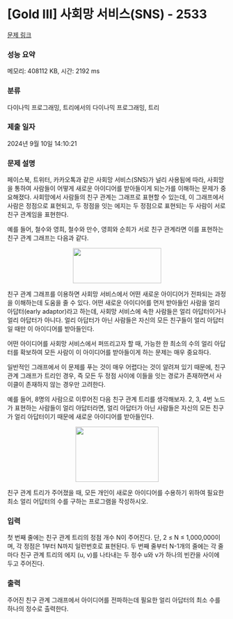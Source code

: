 # [Gold III] 사회망 서비스(SNS) - 2533 

[문제 링크](https://www.acmicpc.net/problem/2533) 

### 성능 요약

메모리: 408112 KB, 시간: 2192 ms

### 분류

다이나믹 프로그래밍, 트리에서의 다이나믹 프로그래밍, 트리

### 제출 일자

2024년 9월 10일 14:10:21

### 문제 설명

<p>페이스북, 트위터, 카카오톡과 같은 사회망 서비스(SNS)가 널리 사용됨에 따라, 사회망을 통하여 사람들이 어떻게 새로운 아이디어를 받아들이게 되는가를 이해하는 문제가 중요해졌다. 사회망에서 사람들의 친구 관계는 그래프로 표현할 수 있는데,  이 그래프에서 사람은 정점으로 표현되고, 두 정점을 잇는 에지는 두 정점으로 표현되는 두 사람이 서로 친구 관계임을 표현한다. </p>

<p>예를 들어, 철수와 영희, 철수와 만수, 영희와 순희가 서로 친구 관계라면 이를 표현하는 친구 관계 그래프는 다음과 같다. </p>

<p style="text-align: center;"><img alt="" src="https://upload.acmicpc.net/c0d162b4-20d6-46eb-be8f-d06ae8bf1e9c/-/preview/" style="width: 203px; height: 81px;"></p>

<p>친구 관계 그래프를 이용하면 사회망 서비스에서 어떤 새로운 아이디어가 전파되는 과정을 이해하는데 도움을 줄 수 있다. 어떤 새로운 아이디어를 먼저 받아들인 사람을 얼리 아답터(early adaptor)라고 하는데, 사회망 서비스에 속한 사람들은 얼리 아답터이거나 얼리 아답터가 아니다. 얼리 아답터가 아닌 사람들은 자신의 모든 친구들이 얼리 아답터일 때만 이 아이디어를 받아들인다. </p>

<p>어떤 아이디어를 사회망 서비스에서 퍼뜨리고자 할 때, 가능한 한 최소의 수의 얼리 아답터를 확보하여 모든 사람이 이 아이디어를 받아들이게 하는  문제는 매우 중요하다. </p>

<p>일반적인 그래프에서 이 문제를 푸는 것이 매우 어렵다는 것이 알려져 있기 때문에, 친구 관계 그래프가 트리인 경우, 즉 모든 두 정점 사이에 이들을 잇는 경로가 존재하면서 사이클이 존재하지 않는 경우만 고려한다. </p>

<p>예를 들어, 8명의 사람으로 이루어진 다음 친구 관계 트리를 생각해보자. 2, 3, 4번 노드가 표현하는 사람들이 얼리 아답터라면, 얼리 아답터가 아닌 사람들은 자신의 모든 친구가 얼리 아답터이기 때문에 새로운 아이디어를 받아들인다.</p>

<p style="text-align: center;"><img alt="" src="https://upload.acmicpc.net/ac2e6a89-2e66-4cab-8f07-951372ef7fcc/-/preview/" style="width: 191px; height: 127px;"></p>

<p>친구 관계 트리가 주어졌을 때, 모든 개인이 새로운 아이디어를 수용하기 위하여 필요한 최소 얼리 어답터의 수를 구하는 프로그램을 작성하시오.</p>

### 입력 

 <p>첫 번째 줄에는 친구 관계 트리의 정점 개수 N이 주어진다. 단, 2 ≤ N ≤ 1,000,000이며, 각 정점은 1부터 N까지 일련번호로 표현된다. 두 번째 줄부터 N-1개의 줄에는 각 줄마다 친구 관계 트리의 에지 (u, v)를 나타내는 두 정수 u와 v가 하나의 빈칸을 사이에 두고 주어진다. </p>

### 출력 

 <p>주어진 친구 관계 그래프에서 아이디어를 전파하는데 필요한 얼리 아답터의 최소 수를 하나의 정수로 출력한다.</p>

